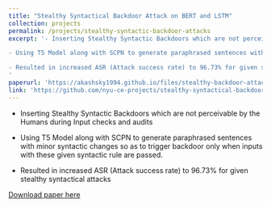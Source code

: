 ```yaml
---
title: "Stealthy Syntactical Backdoor Attack on BERT and LSTM"
collection: projects
permalink: /projects/stealthy-syntactic-backdoor-attacks
excerpt: '- Inserting Stealthy Syntactic Backdoors which are not perceivable by the Humans during Input checks and audits

- Using T5 Model along with SCPN to generate paraphrased sentences with minor syntactic changes so as to trigger backdoor only when inputs with these given syntactic rule are passed.

- Resulted in increased ASR (Attack success rate) to 96.73% for given stealthy syntactical attacks 
'
paperurl: 'https://akashsky1994.github.io/files/stealthy-backdoor-attacks.pdf'
link: 'https://github.com/nyu-ce-projects/stealthy-syntactical-backdoor-attack'
---
```

- Inserting Stealthy Syntactic Backdoors which are not perceivable by the Humans during Input checks and audits

- Using T5 Model along with SCPN to generate paraphrased sentences with minor syntactic changes so as to trigger backdoor only when inputs with these given syntactic rule are passed.

- Resulted in increased ASR (Attack success rate) to 96.73% for given stealthy syntactical attacks 

[Download paper here](https://akashsky1994.github.io/files/stealthy-backdoor-attacks.pdf)
